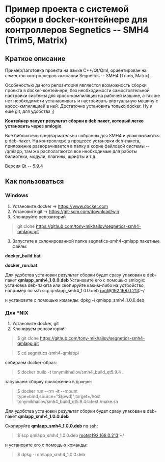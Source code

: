 # Пример проекта с системой сборки в docker-контейнере для контроллеров Segnetics -- SMH4 (Trim5, Matrix) 

## Краткое описание

Пример/заготовка проекта на языке C++/Qt/Qml, ориентирован на семество контроллеров компании Segnetics -- SMH4 (Trim5, Matrix).

Особеностью даного репозитория являестся возможность сборки проекта в docker-контейнере, без необходимости самостоятельной настройки системы для кросс-компиляции на рабочей машине, а так же нет необходимоти устанавливать и настраивать виртуальную машину с кросс-кмпиляцией в ней. Достаточно установить только docker. Ну и ещё git, для удобства ;)

**Контейнер пакует результат сборки в deb пакет, который легко установить через smlogix**  

Все библиотеки предвариательно собранны для SMH4 и упаковываются в deb-пакет. На контроллере в процессе установки deb-пакета, приложение разворачивается в папку в корне файловой системы -- /qmlapp, там же располагаются все необходимые для работы билиотеки, модули, плагины, шрифты и т.д.   

Версия Qt -- 5.9.4

## Как пользоваться

### Windows

1. Установите docker -> https://www.docker.com
2. Установите git -> https://git-scm.com/download/win
3. Клонируйте репозиторий
> git clone https://github.com/tony-mikhailov/segnetics-smh4-qmlapp.git

3. Запустите в склонированной папке segnetics-smh4-qmlapp пакетные файлы:

**docker_build.bat** 

**docker_run.bat** 

Для удобства установки результат сборки будет сразу упакован в deb-пакет   **qmlapp_smh4_1.0.0.deb** 
Установите его с помошью smlogix: установка deb-пакета или скопируйте каким-либо на устройство, например по ssh
scp qmlapp_smh4_1.0.0.deb root@192.168.0.213:~/

и установите с помощью команды:
dpkg -i qmlapp_smh4_1.0.0.deb 

### Для *NIX

1. Установите docker, git
2. Клонируем репозиторий:
> $ git clone https://github.com/tony-mikhailov/segnetics-smh4-qmlapp.git

> $ cd segnetics-smh4-qmlapp/

собираем docker-образ:
> $ docker build -t tonymikhailov/smh4_build_qt5.9.4 .

запускаем сборку приложения в докере:
> $ docker run --rm -it --mount type=bind,source="$(pwd)",target=/host tonymikhailov/smh4_build_qt5.9.4:latest /make.sh

Для удобства установки результат сборки будет сразу упакован в deb-пакет   **qmlapp_smh4_1.0.0.deb** 

Скопируйте  **qmlapp_smh4_1.0.0.deb**  по ssh:
> $ scp qmlapp_smh4_1.0.0.deb root@192.168.0.213:~/

и установите его с помощью команды:
> $ dpkg -i qmlapp_smh4_1.0.0.deb 

